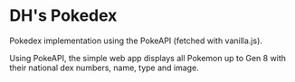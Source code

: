# DH's Pokedex
Pokedex implementation using the PokeAPI (fetched with vanilla.js).

Using PokeAPI, the simple web app displays all Pokemon up to Gen 8 with their national
dex numbers, name, type and image. 
